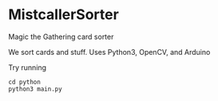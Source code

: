 # MistcallerSorter
Magic the Gathering card sorter

We sort cards and stuff. Uses Python3, OpenCV, and Arduino

Try running 

```
cd python
python3 main.py
```
